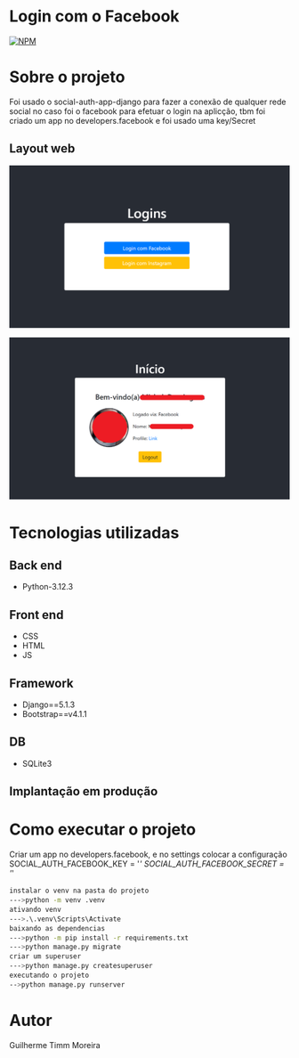 #  Login com o Facebook
[![NPM](https://img.shields.io/npm/l/react)](https://github.com/GuilhermeGTM/ProjetoFilmes/blob/main/LICENSE) 

# Sobre o projeto
Foi usado o social-auth-app-django para fazer a conexão de qualquer rede social no caso foi o facebook para efetuar o login na aplicção, tbm foi criado um app no developers.facebook e foi usado uma key/Secret  

## Layout web
![Web 1](https://github.com/GuilhermeGTM/loginfacebook/blob/main/demo/login.png)

![Web 2](https://github.com/GuilhermeGTM/loginfacebook/blob/main/demo/perfil.png)


# Tecnologias utilizadas

## Back end
- Python-3.12.3

## Front end
- CSS
- HTML
- JS

## Framework
- Django==5.1.3
- Bootstrap==v4.1.1

## DB
- SQLite3

## Implantação em produção

# Como executar o projeto
Criar um app no developers.facebook, e no settings colocar a configuração
SOCIAL_AUTH_FACEBOOK_KEY = '*'
SOCIAL_AUTH_FACEBOOK_SECRET = '*'

```bash
instalar o venv na pasta do projeto
--->python -m venv .venv
ativando venv
--->.\.venv\Scripts\Activate
baixando as dependencias
--->python -m pip install -r requirements.txt
--->python manage.py migrate
criar um superuser
--->python manage.py createsuperuser
executando o projeto
-->python manage.py runserver
```

# Autor

Guilherme Timm Moreira

